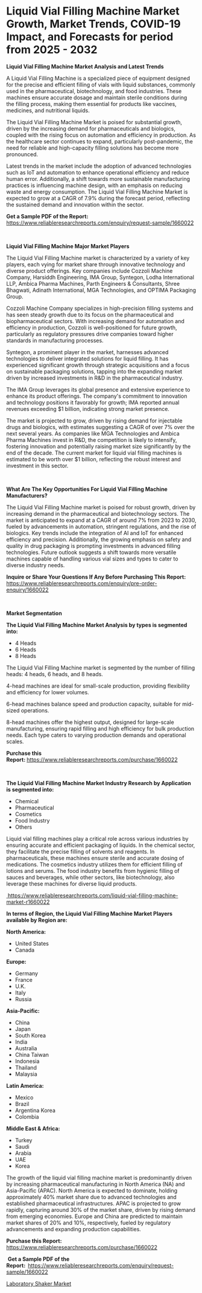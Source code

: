 <p><h1>Liquid Vial Filling Machine Market Growth, Market Trends, COVID-19 Impact, and Forecasts for period from 2025 - 2032</h1></p><p><strong>Liquid Vial Filling Machine Market Analysis and Latest Trends</strong></p>
<p><p>A Liquid Vial Filling Machine is a specialized piece of equipment designed for the precise and efficient filling of vials with liquid substances, commonly used in the pharmaceutical, biotechnology, and food industries. These machines ensure accurate dosage and maintain sterile conditions during the filling process, making them essential for products like vaccines, medicines, and nutritional liquids.</p><p>The Liquid Vial Filling Machine Market is poised for substantial growth, driven by the increasing demand for pharmaceuticals and biologics, coupled with the rising focus on automation and efficiency in production. As the healthcare sector continues to expand, particularly post-pandemic, the need for reliable and high-capacity filling solutions has become more pronounced. </p><p>Latest trends in the market include the adoption of advanced technologies such as IoT and automation to enhance operational efficiency and reduce human error. Additionally, a shift towards more sustainable manufacturing practices is influencing machine design, with an emphasis on reducing waste and energy consumption. The Liquid Vial Filling Machine Market is expected to grow at a CAGR of 7.9% during the forecast period, reflecting the sustained demand and innovation within the sector.</p></p>
<p><strong>Get a Sample PDF of the Report:&nbsp;</strong> <a href="https://www.reliableresearchreports.com/enquiry/request-sample/1660022?utm_campaign=3093&utm_medium=2&utm_source=Github&utm_content=ia&utm_term=10042025&utm_id=liquid-vial-filling-machine">https://www.reliableresearchreports.com/enquiry/request-sample/1660022</a></p>
<p>&nbsp;</p>
<p><strong>Liquid Vial Filling Machine Major Market Players</strong></p>
<p><p>The Liquid Vial Filling Machine market is characterized by a variety of key players, each vying for market share through innovative technology and diverse product offerings. Key companies include Cozzoli Machine Company, Harsiddh Engineering, IMA Group, Syntegon, Lodha International LLP, Ambica Pharma Machines, Parth Engineers & Consultants, Shree Bhagwati, Adinath International, MGA Technologies, and OPTIMA Packaging Group.</p><p>Cozzoli Machine Company specializes in high-precision filling systems and has seen steady growth due to its focus on the pharmaceutical and biopharmaceutical sectors. With increasing demand for automation and efficiency in production, Cozzoli is well-positioned for future growth, particularly as regulatory pressures drive companies toward higher standards in manufacturing processes.</p><p>Syntegon, a prominent player in the market, harnesses advanced technologies to deliver integrated solutions for liquid filling. It has experienced significant growth through strategic acquisitions and a focus on sustainable packaging solutions, tapping into the expanding market driven by increased investments in R&D in the pharmaceutical industry.</p><p>The IMA Group leverages its global presence and extensive experience to enhance its product offerings. The company's commitment to innovation and technology positions it favorably for growth; IMA reported annual revenues exceeding $1 billion, indicating strong market presence.</p><p>The market is projected to grow, driven by rising demand for injectable drugs and biologics, with estimates suggesting a CAGR of over 7% over the next several years. As companies like MGA Technologies and Ambica Pharma Machines invest in R&D, the competition is likely to intensify, fostering innovation and potentially raising market size significantly by the end of the decade. The current market for liquid vial filling machines is estimated to be worth over $1 billion, reflecting the robust interest and investment in this sector.</p></p>
<p>&nbsp;</p>
<p><strong>What Are The Key Opportunities For Liquid Vial Filling Machine Manufacturers?</strong></p>
<p><p>The Liquid Vial Filling Machine market is poised for robust growth, driven by increasing demand in the pharmaceutical and biotechnology sectors. The market is anticipated to expand at a CAGR of around 7% from 2023 to 2030, fueled by advancements in automation, stringent regulations, and the rise of biologics. Key trends include the integration of AI and IoT for enhanced efficiency and precision. Additionally, the growing emphasis on safety and quality in drug packaging is prompting investments in advanced filling technologies. Future outlook suggests a shift towards more versatile machines capable of handling various vial sizes and types to cater to diverse industry needs.</p></p>
<p><strong>Inquire or Share Your Questions If Any Before Purchasing This Report:</strong> <a href="https://www.reliableresearchreports.com/enquiry/pre-order-enquiry/1660022?utm_campaign=3093&utm_medium=2&utm_source=Github&utm_content=ia&utm_term=10042025&utm_id=liquid-vial-filling-machine">https://www.reliableresearchreports.com/enquiry/pre-order-enquiry/1660022</a></p>
<p>&nbsp;</p>
<p><strong>Market Segmentation</strong></p>
<p><strong>The Liquid Vial Filling Machine Market Analysis by types is segmented into:</strong></p>
<p><ul><li>4 Heads</li><li>6 Heads</li><li>8 Heads</li></ul></p>
<p><p>The Liquid Vial Filling Machine market is segmented by the number of filling heads: 4 heads, 6 heads, and 8 heads. </p><p>4-head machines are ideal for small-scale production, providing flexibility and efficiency for lower volumes. </p><p>6-head machines balance speed and production capacity, suitable for mid-sized operations. </p><p>8-head machines offer the highest output, designed for large-scale manufacturing, ensuring rapid filling and high efficiency for bulk production needs. Each type caters to varying production demands and operational scales.</p></p>
<p><strong>Purchase this Report:&nbsp;</strong><a href="https://www.reliableresearchreports.com/purchase/1660022?utm_campaign=3093&utm_medium=2&utm_source=Github&utm_content=ia&utm_term=10042025&utm_id=liquid-vial-filling-machine">https://www.reliableresearchreports.com/purchase/1660022</a></p>
<p>&nbsp;</p>
<p><strong>The Liquid Vial Filling Machine Market Industry Research by Application is segmented into:</strong></p>
<p><ul><li>Chemical</li><li>Pharmaceutical</li><li>Cosmetics</li><li>Food Industry</li><li>Others</li></ul></p>
<p><p>Liquid vial filling machines play a critical role across various industries by ensuring accurate and efficient packaging of liquids. In the chemical sector, they facilitate the precise filling of solvents and reagents. In pharmaceuticals, these machines ensure sterile and accurate dosing of medications. The cosmetics industry utilizes them for efficient filling of lotions and serums. The food industry benefits from hygienic filling of sauces and beverages, while other sectors, like biotechnology, also leverage these machines for diverse liquid products.</p></p>
<p><a href="https://www.reliableresearchreports.com/liquid-vial-filling-machine-market-r1660022?utm_campaign=3093&utm_medium=2&utm_source=Github&utm_content=ia&utm_term=10042025&utm_id=liquid-vial-filling-machine">&nbsp;https://www.reliableresearchreports.com/liquid-vial-filling-machine-market-r1660022</a></p>
<p><strong>In terms of Region, the Liquid Vial Filling Machine Market Players available by Region are:</strong></p>
<p>
    <p> <strong> North America: </strong>
        <ul>
            <li>United States</li>
            <li>Canada</li>
        </ul>
        </p> 
    <p> <strong> Europe: </strong>
        <ul>
            <li>Germany</li>
            <li>France</li>
            <li>U.K.</li>
            <li>Italy</li>
            <li>Russia</li>
        </ul>
        </p> 
    <p> <strong> Asia-Pacific: </strong>
        <ul>
            <li>China</li>
            <li>Japan</li>
            <li>South Korea</li>
            <li>India</li>
            <li>Australia</li>
            <li>China Taiwan</li>
            <li>Indonesia</li>
            <li>Thailand</li>
            <li>Malaysia</li>
        </ul>
        </p> 
    <p> <strong> Latin America: </strong>
        <ul>
            <li>Mexico</li>
            <li>Brazil</li>
            <li>Argentina Korea</li>
            <li>Colombia</li>
        </ul>
        </p> 
    <p> <strong> Middle East & Africa: </strong>
        <ul>
            <li>Turkey</li>
            <li>Saudi</li>
            <li>Arabia</li>
            <li>UAE</li>
            <li>Korea</li>
        </ul>
    </p>
    </p>
<p><p>The growth of the liquid vial filling machine market is predominantly driven by increasing pharmaceutical manufacturing in North America (NA) and Asia-Pacific (APAC). North America is expected to dominate, holding approximately 40% market share due to advanced technologies and established pharmaceutical infrastructures. APAC is projected to grow rapidly, capturing around 30% of the market share, driven by rising demand from emerging economies. Europe and China are predicted to maintain market shares of 20% and 10%, respectively, fueled by regulatory advancements and expanding production capabilities.</p></p>
<p><strong>Purchase this Report: </strong><a href="https://www.reliableresearchreports.com/purchase/1660022?utm_campaign=3093&utm_medium=2&utm_source=Github&utm_content=ia&utm_term=10042025&utm_id=liquid-vial-filling-machine">https://www.reliableresearchreports.com/purchase/1660022</a></p>
<p>&nbsp;<strong>Get a Sample PDF of the Report:&nbsp;&nbsp;</strong><a href="https://www.reliableresearchreports.com/enquiry/request-sample/1660022?utm_campaign=3093&utm_medium=2&utm_source=Github&utm_content=ia&utm_term=10042025&utm_id=liquid-vial-filling-machine">https://www.reliableresearchreports.com/enquiry/request-sample/1660022</a></p>
<p><strong></strong></p>
<p><p><a href="https://github.com/snaikraso/Market-Research-Report-List-1/blob/main/laboratory-shaker-market.md?utm_campaign=3093&utm_medium=2&utm_source=Github&utm_content=ia&utm_term=10042025&utm_id=liquid-vial-filling-machine">Laboratory Shaker Market</a></p></p>
